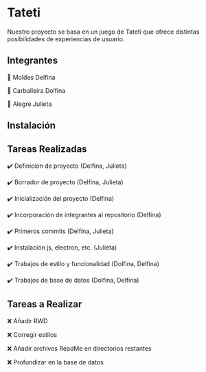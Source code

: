 # Tateti
Nuestro proyecto se basa en un juego de Tateti que ofrece distintas posibilidades de experiencias de usuario.

## Integrantes  
👥 Moldes Delfina

👥 Carballeira Dolfina

👥 Alegre Julieta

## Instalación 


## Tareas Realizadas 
✔️ Definición de proyecto (Delfina, Julieta)

✔️ Borrador de proyecto (Delfina, Julieta)

✔️ Inicialización del proyecto (Delfina)

✔️ Incorporación de integrantes al repositorio (Delfina)

✔️ Primeros commits (Delfina, Julieta)

✔️ Instalación js, electron, etc. (Julieta)

✔️ Trabajos de estilo y funcionalidad (Dolfina, Delfina)

✔️ Trabajos de base de datos (Dolfina, Delfina)

## Tareas a Realizar 
❌ Añadir RWD

❌ Corregir estilos

❌ Añadir archivos ReadMe en directorios restantes

❌ Profundizar en la base de datos

